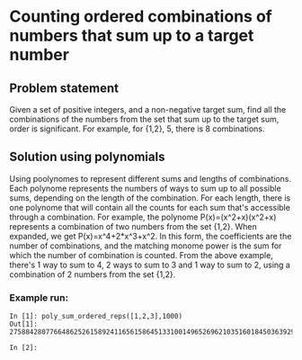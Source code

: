 # Counting ordered combinations of numbers that sum up to a target number

## Problem statement
Given a set of positive integers, and a non-negative target sum, find all the
combinations of the numbers from the set that sum up to the target sum, order
is significant. For example, for {1,2}, 5, there is 8 combinations.

## Solution using polynomials
Using poolynomes to represent different sums and lengths of combinations. Each
polynome represents the numbers of ways to sum up to all possible sums, depending
on the length of the combination. For each length, there is one polynome that
will contain all the counts for each sum that's accessible through a combination.
For example, the polynome P(x)=(x^2+x)(x^2+x) represents a combination of two
numbers from the set {1,2}. When expanded, we get P(x)=x^4+2*x^3+x^2. In this
form, the coefficients are the number of combinations, and the matching monome
power is the sum for which the number of combination is counted. From the above
example, there's 1 way to sum to 4, 2 ways to sum to 3 and 1 way to sum to 2,
using a combination of 2 numbers from the set {1,2}.

### Example run:
```
In [1]: poly_sum_ordered_reps([1,2,3],1000)
Out[1]: 
2758842807766486252615892411656158645133100149652696210351601845036392978912293462801016485671033253921841350537004356434253826361707295202024537559785200706502368152965047761644352316799391470273906561574500883480570560512982435681502330814068718832813973880527601

In [2]: 
```